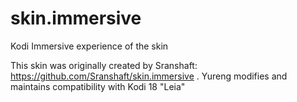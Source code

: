 # skin.immersive
Kodi Immersive experience of the skin

This skin was originally created by Sranshaft:  https://github.com/Sranshaft/skin.immersive .
Yureng modifies and maintains compatibility with Kodi 18 "Leia"
